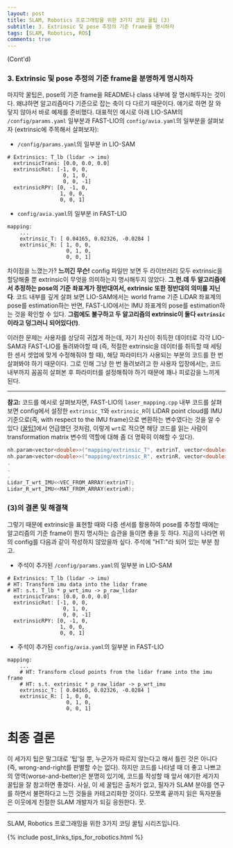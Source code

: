 ```yaml
---
layout: post
title: SLAM, Robotics 프로그래밍을 위한 3가지 코딩 꿀팁 (3)
subtitle: 3. Extrinsic 및 pose 추정의 기준 frame을 명시하자
tags: [SLAM, Robotics, ROS]
comments: true
---
```


(Cont'd)


### 3. Extrinsic 및 pose 추정의 기준 frame을 분명하게 명시하자

마지막 꿀팁은, pose의 기준 frame을 README나 class 내부에 잘 명시해두자는 것이다. 왜냐하면 알고리즘마다 기준으로 잡는 축이 다 다르기 때문이다. 얘기로 하면 잘 와닿지 않아서 바로 예제를 준비했다. 대표적인 예시로 아래 LIO-SAM의 `/config/params.yaml` 일부분과 FAST-LIO의 `config/avia.yaml`의 일부분을 살펴보자 (extrinsic에 주목해서 살펴보자):

* `/config/params.yaml`의 일부분 in LIO-SAM
  
```
# Extrinsics: T_lb (lidar -> imu)
  extrinsicTrans: [0.0, 0.0, 0.0]
  extrinsicRot: [-1, 0, 0,
                  0, 1, 0,
                  0, 0, -1]
  extrinsicRPY: [0, -1, 0,
                 1, 0, 0,
                 0, 0, 1]
```

* `config/avia.yaml`의 일부분 in FAST-LIO
  
```
mapping:
    ...     
    extrinsic_T: [ 0.04165, 0.02326, -0.0284 ]
    extrinsic_R: [ 1, 0, 0,
                   0, 1, 0,
                   0, 0, 1]

```

차이점을 느꼈는가? **느끼긴 무슨!** config 파일만 보면 두 라이브러리 모두 extrinsic을 할당해줄 뿐 extrinsic이 무엇을 의미하는지 명시해두지 않았다. **그.런.데 두 알고리즘에서 추정하는 pose의 기준 좌표계가 정반대여서, extrinsic 또한 정반대의 의미를 지닌다**. 
코드 내부를 깊게 살펴 보면 LIO-SAM에서는 world frame 기준 LiDAR 좌표계의 pose를 estimation하는 반면, FAST-LIO에서는 IMU 좌표계의 pose를 estimation하는 것을 확인할 수 있다. **그럼에도 불구하고 두 알고리즘의 extrinsic이 둘다 `extrinsic`이라고 덩그러니 되어있다(!)**. 


이러한 문제는 사용자를 상당히 귀찮게 하는데, 자기 자신이 취득한 데이터로 각각 LIO-SAM과 FAST-LIO를 돌려봐야할 때 (즉, 적절한 extrinsic을 데이터를 취득할 때 세팅한 센서 셋업에 맞게 수정해줘야 할 때), 해당 파라미터가 사용되는 부분의 코드를 한 번 살펴봐야 하기 때문이다. 그로 인해 그냥 한 번 돌려보려고 한 사용자 입장에서는, 코드 내부까지 꼼꼼히 살펴본 후 파라미터를 설정해줘야 하기 때문에 꽤나 피로감을 느끼게 된다.

---
**참고:** 코드를 예시로 살펴보자면, FAST-LIO의 `laser_mapping.cpp` 내부 코드를 살펴보면 config에서 설정한 `extrinsic_T`와 `extrinsic_R`이 LiDAR point cloud를 IMU 기준으로(즉, with respect to the IMU frame)으로 변환하는 변수였다는 것을 알 수 있다 ([꿀팁1]()에서 언급했던 것처럼, 이렇게 `wrt`로 적으면 해당 코드를 읽는 사람이 transformation matrix 변수의 역할에 대해 좀 더 명확히 이해할 수 있다).  

```cpp
nh.param<vector<double>>("mapping/extrinsic_T", extrinT, vector<double>());
nh.param<vector<double>>("mapping/extrinsic_R", extrinR, vector<double>());
.
.
.
Lidar_T_wrt_IMU<<VEC_FROM_ARRAY(extrinT);
Lidar_R_wrt_IMU<<MAT_FROM_ARRAY(extrinR);
```


### (3)의 결론 및 해결책

그렇기 때문에 extrinsic을 표현할 때와 다중 센서를 활용하여 pose를 추정할 때에는 알고리즘의 기준 frame이 뭔지 명시하는 습관을 들이면 좋을 듯 하다. 지금의 나라면 위의 config를 다음과 같이 작성하지 않았을까 싶다. 주석에 "HT:"라 되어 있는 부분 참고. 

* 주석이 추가된 `/config/params.yaml`의 일부분 in LIO-SAM
  
```
# Extrinsics: T_lb (lidar -> imu)
# HT: Transform imu data into the lidar frame
# HT: s.t. T_lb * p_wrt_imu -> p_raw_lidar 
  extrinsicTrans: [0.0, 0.0, 0.0]
  extrinsicRot: [-1, 0, 0,
                  0, 1, 0,
                  0, 0, -1]
  extrinsicRPY: [0, -1, 0,
                 1, 0, 0,
                 0, 0, 1]
```

* 주석이 추가된 `config/avia.yaml`의 일부분 in FAST-LIO
  
```
mapping:
    ...   
    # HT: Transform cloud points from the lidar frame into the imu frame
    # HT: s.t. extrinsic * p_raw_lidar -> p_wrt_imu 
    extrinsic_T: [ 0.04165, 0.02326, -0.0284 ]
    extrinsic_R: [ 1, 0, 0,
                   0, 1, 0,
                   0, 0, 1]
```

# 최종 결론

이 세가지 팁은 말그대로 '팁'일 뿐, 누군가가 따르지 않는다고 해서 틀린 것은 아니다 (즉, wrong-and-right를 판별할 수는 없다). 하지만 코드를 나타낼 때 더 좋고 나쁘고의 영역(worse-and-better)은 분명히 있기에, 코드를 작성할 때 앞서 얘기한 세가지 꿀팁을 잘 참고하면 좋겠다. 사실, 이 세 꿀팁은 출처가 없고, 필자가 SLAM 분야를 연구를 하면서 불편하다고 느낀 것들을 카테고리화한 것이다. 모쪼록 끝까지 읽은 독자분들은 이웃에게 친절한 SLAM 개발자가 되길 응원한다. 끗.

---


SLAM, Robotics 프로그래밍을 위한 3가지 코딩 꿀팁 시리즈입니다.

{% include post_links_tips_for_robotics.html %}
